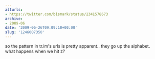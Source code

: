 ```yaml
---
alturls:
- https://twitter.com/bismark/status/2341578673
archive:
- 2009-06
date: '2009-06-26T09:09:10+00:00'
slug: '1246007350'
---
```


so the pattern in tr.im's urls is pretty apparent.. they go up the alphabet. what happens when we hit z?

